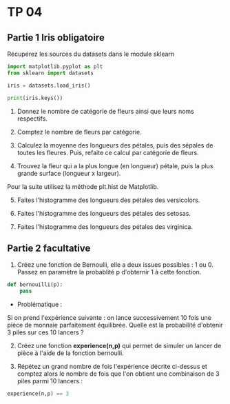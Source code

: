 #  TP 04

## Partie 1 Iris obligatoire

Récupérez les sources du datasets dans le module sklearn

```python
import matplotlib.pyplot as plt
from sklearn import datasets

iris = datasets.load_iris()

print(iris.keys())
```

1. Donnez le nombre de catégorie de fleurs ainsi que leurs noms respectifs.

2. Comptez le nombre de fleurs par catégorie.

3. Calculez la moyenne des longueurs des pétales, puis des sépales de toutes les fleures. Puis, refaite ce calcul par catégorie de fleurs.

4. Trouvez la fleur qui a la plus longue (en longueur) pétale, puis la plus grande surface (longueur x largeur).

Pour la suite utilisez la méthode plt.hist de Matplotlib.

5. Faites l'histogramme des longueurs des pétales des versicolors.

6. Faites l'histogramme des longueurs des pétales des setosas.

7. Faites l'histogramme des longueurs des pétales des virginica.

## Partie 2 facultative

1. Créez une fonction de Bernoulli, elle a deux issues possibles : 1 ou 0. Passez en paramètre la probablité p d'obternir 1 à cette fonction.

```python
def bernouilli(p):
    pass
```

- Problématique :

Si on prend l'expérience suivante : on lance successivement 10 fois une pièce de monnaie parfaitement équilibrée. Quelle est la probabilité d'obtenir 3 piles sur ces 10 lancers ?

2. Créez une fonction **experience(n,p)** qui permet de simuler un lancer de pièce à l'aide de la fonction bernoulli.

3. Répétez un grand nombre de fois l'expérience décrite ci-dessus et comptez alors le nombre de fois que l'on obtient une combinaison de 3 piles parmi 10 lancers :

```python
experience(n,p) == 3
```
